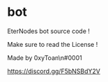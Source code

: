 # bot
EterNodes bot source code !

Make sure to read the License !

Made by 0xyToan\n#0001

https://discord.gg/F5bNSBdY2V
